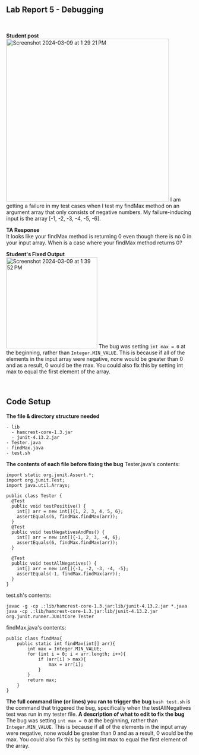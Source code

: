 ## Lab Report 5 - Debugging
</br>

**Student post** \
<img width="438" alt="Screenshot 2024-03-09 at 1 29 21 PM" src="https://github.com/miachen67/cse15l-lab-reports/assets/147332750/6ca7c410-fe15-4a06-a852-a96a48668d1b">
I am getting a failure in my test cases when I test my findMax method on an argument array that only consists of negative numbers.  My failure-inducing input is the array [-1, -2, -3, -4, -5, -6].

**TA Response** \
It looks like your findMax method is returning 0 even though there is no 0 in your input array. When is a case where your findMax method returns 0? 

**Student's Fixed Output** \
<img width="245" alt="Screenshot 2024-03-09 at 1 39 52 PM" src="https://github.com/miachen67/cse15l-lab-reports/assets/147332750/32917353-adec-43ea-856b-866e65208afb">
The bug was setting `int max = 0` at the beginning, rather than `Integer.MIN_VALUE`. This is because if all of the elements in the input array were negative, none would be greater than 0 and as a result, 0 would be the max. You could also fix this by setting int max to equal the first element of the array.


</br> 

## Code Setup
**The file & directory structure needed**
```
- lib
  - hamcrest-core-1.3.jar
  - junit-4.13.2.jar
- Tester.java
- findMax.java
- test.sh
```
**The contents of each file before fixing the bug**
Tester.java's contents: 
```
import static org.junit.Assert.*;
import org.junit.Test;
import java.util.Arrays;

public class Tester {
  @Test
  public void testPositive() {
    int[] arr = new int[]{1, 2, 3, 4, 5, 6};
    assertEquals(6, findMax.findMax(arr));
  }
  @Test
  public void testNegativesAndPos() {
    int[] arr = new int[]{-1, 2, 3, -4, 6};
    assertEquals(6, findMax.findMax(arr));
  }

  @Test
  public void testAllNegatives() {
    int[] arr = new int[]{-1, -2, -3, -4, -5};
    assertEquals(-1, findMax.findMax(arr));
  }
}
```

test.sh's contents: 
```
javac -g -cp .:lib/hamcrest-core-1.3.jar:lib/junit-4.13.2.jar *.java
java -cp .:lib/hamcrest-core-1.3.jar:lib/junit-4.13.2.jar org.junit.runner.JUnitCore Tester
```

findMax.java's contents:
```
public class findMax{
    public static int findMax(int[] arr){
        int max = Integer.MIN_VALUE;
        for (int i = 0; i < arr.length; i++){
            if (arr[i] > max){
                max = arr[i];
            }
        }
        return max;
    }
}
```

**The full command line (or lines) you ran to trigger the bug**
`bash test.sh` is the command that triggered the bug, specifically when the testAllNegatives test was run in my tester file.
**A description of what to edit to fix the bug**
The bug was setting `int max = 0` at the beginning, rather than `Integer.MIN_VALUE`. This is because if all of the elements in the input array were negative, none would be greater than 0 and as a result, 0 would be the max. You could also fix this by setting int max to equal the first element of the array.
